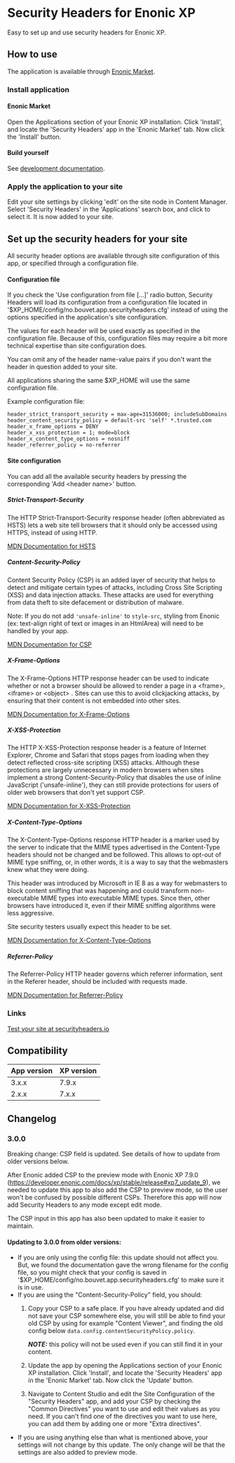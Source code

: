 # Security Headers for Enonic XP
Easy to set up and use security headers for Enonic XP.

## How to use
The application is available through [Enonic Market](https://market.enonic.com/vendors/bouvet/security-headers).

### Install application
#### Enonic Market
Open the Applications section of your Enonic XP installation. Click 'Install', 
and locate the 'Security Headers' app in the 'Enonic Market' tab. Now click the 'Install'
button.

#### Build yourself
See [development documentation](./src/docs/en/development.md).

### Apply the application to your site
Edit your site settings by clicking 'edit' on the site node in Content Manager. Select 'Security Headers'
in the 'Applications' search box, and click to select it. It is now added to your site.

## Set up the security headers for your site

All security header options are available through site configuration of this app, or specified through a
configuration file.

#### Configuration file
If you check the 'Use configuration from file [...]' radio button, Security Headers will load its
configuration from a configuration file located in '$XP_HOME/config/no.bouvet.app.securityheaders.cfg'
instead of using the options specified in the application's site configuration.

The values for each header will be used exactly as specified in the configuration file. Because of this,
configuration files may require a bit more technical expertise than site configuration does.

You can omit any of the header name-value pairs if you don't want the header in question added to your
site.

All applications sharing the same $XP_HOME will use the same configuration file.

Example configuration file:
```
header_strict_transport_security = max-age=31536000; includeSubDomains
header_content_security_policy = default-src 'self' *.trusted.com
header_x_frame_options = DENY
header_x_xss_protection = 1; mode=block
header_x_content_type_options = nosniff
header_referrer_policy = no-referrer
```

#### Site configuration

You can add all the available security headers by pressing the corresponding 'Add &lt;header name&gt;'
button.

##### Strict-Transport-Security
The HTTP Strict-Transport-Security response header (often abbreviated as HSTS)  lets a web site tell browsers that it should only be accessed using HTTPS, instead of using HTTP.

[MDN Documentation for HSTS](https://developer.mozilla.org/en-US/docs/Web/HTTP/Headers/Strict-Transport-Security)

##### Content-Security-Policy
Content Security Policy (CSP) is an added layer of security that helps to detect and mitigate certain types of attacks, including Cross Site Scripting (XSS) and data injection attacks. These attacks are used for everything from data theft to site defacement or distribution of malware.

Note: If you do not add `'unsafe-inline'` to `style-src`, styling from Enonic (ex: text-align right of text or images in an HtmlArea) will need to be handled by your app.

[MDN Documentation for CSP](https://developer.mozilla.org/en-US/docs/Web/HTTP/CSP)

##### X-Frame-Options
The X-Frame-Options HTTP response header can be used to indicate whether or not a browser should be allowed to render a page in a &lt;frame&gt;, &lt;iframe&gt; or &lt;object&gt; . Sites can use this to avoid clickjacking attacks, by ensuring that their content is not embedded into other sites.

[MDN Documentation for X-Frame-Options](https://developer.mozilla.org/en-US/docs/Web/HTTP/Headers/X-Frame-Options)

##### X-XSS-Protection
The HTTP X-XSS-Protection response header is a feature of Internet Explorer, Chrome and Safari that stops pages from loading when they detect reflected cross-site scripting (XSS) attacks. Although these protections are largely unnecessary in modern browsers when sites implement a strong Content-Security-Policy that disables the use of inline JavaScript ('unsafe-inline'), they can still provide protections for users of older web browsers that don't yet support CSP.

[MDN Documentation for X-XSS-Protection](https://developer.mozilla.org/en-US/docs/Web/HTTP/Headers/X-XSS-Protection)

##### X-Content-Type-Options
The X-Content-Type-Options response HTTP header is a marker used by the server to indicate that the MIME types advertised in the Content-Type headers should not be changed and be followed. This allows to opt-out of MIME type sniffing, or, in other words, it is a way to say that the webmasters knew what they were doing.

This header was introduced by Microsoft in IE 8 as a way for webmasters to block content sniffing that was happening and could transform non-executable MIME types into executable MIME types. Since then, other browsers have introduced it, even if their MIME sniffing algorithms were less aggressive.

Site security testers usually expect this header to be set.

[MDN Documentation for X-Content-Type-Options](https://developer.mozilla.org/en-US/docs/Web/HTTP/Headers/X-Content-Type-Options)

##### Referrer-Policy
The Referrer-Policy HTTP header governs which referrer information, sent in the Referer header, should be included with requests made.

[MDN Documentation for Referrer-Policy](https://developer.mozilla.org/en-US/docs/Web/HTTP/Headers/Referrer-Policy)
        
### Links
[Test your site at securityheaders.io](https://securityheaders.io/)

## Compatibility
| App version | XP version |
|-------------|------------|
| 3.x.x       | 7.9.x      |
| 2.x.x       | 7.x.x      |

## Changelog
### 3.0.0

Breaking change: CSP field is updated. See details of how to update from older versions below.

After Enonic added CSP to the preview mode with Enonic XP 7.9.0 (https://developer.enonic.com/docs/xp/stable/release#xp7_update_9),
we needed to update this app to also add the CSP to preview mode, so the user won't be confused by possible different CSPs. Therefore this app will
now add Security Headers to any mode except edit mode.

The CSP input in this app has also been updated to make it easier to maintain.

#### Updating to 3.0.0 from older versions:
- If you are only using the config file: this update should not affect you. But, we found the documentation gave the wrong filename for the config file, 
  so you might check that your config is saved in '$XP_HOME/config/no.bouvet.app.securityheaders.cfg' to make sure it is in use.
- If you are using the "Content-Security-Policy" field, you should: 
  1. Copy your CSP to a safe place. If you have already updated and did not save your CSP somewhere else,
    you will still be able to find your old CSP by using for example "Content Viewer", and finding the old config below `data.config.contentSecurityPolicy.policy`.
    
     ***NOTE:*** this policy will not be used even if you can still find it in your content. 
  2. Update the app by opening the Applications section of your Enonic XP installation. Click 'Install', and locate the 'Security Headers' app
    in the 'Enonic Market' tab. Now click the 'Update' button.
  3. Navigate to Content Studio and edit the Site Configuration of the "Security Headers" app, and add your CSP by
    checking the "Common Directives" you want to use and edit their values as you need. If you can't find one of the directives you want to use here, 
    you can add them by adding one or more "Extra directives".
- If you are using anything else than what is mentioned above, your settings will not change by this update. The only change will be that the settings are also added to preview mode.
